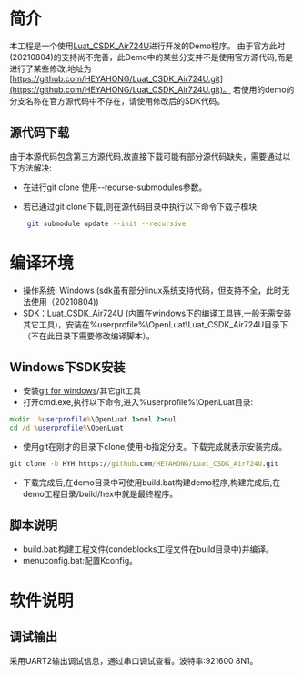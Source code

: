 # 简介

本工程是一个使用[Luat_CSDK_Air724U](https://github.com/openLuat/Luat_CSDK_Air724U.git)进行开发的Demo程序。
由于官方此时(20210804)的支持尚不完善，此Demo中的某些分支并不是使用官方源代码,而是进行了某些修改,地址为[https://github.com/HEYAHONG/Luat_CSDK_Air724U.git](https://github.com/HEYAHONG/Luat_CSDK_Air724U.git)。
若使用的demo的分支名称在官方源代码中不存在，请使用修改后的SDK代码。

## 源代码下载

由于本源代码包含第三方源代码,故直接下载可能有部分源代码缺失，需要通过以下方法解决:

- 在进行git clone 使用--recurse-submodules参数。

- 若已通过git clone下载,则在源代码目录中执行以下命令下载子模块:

  ```bash
   git submodule update --init --recursive
  ```

# 编译环境

- 操作系统: Windows  (sdk虽有部分linux系统支持代码，但支持不全，此时无法使用（20210804))
- SDK：Luat_CSDK_Air724U (内置在windows下的编译工具链,一般无需安装其它工具)，安装在%userprofile%\OpenLuat\Luat_CSDK_Air724U目录下（不在此目录下需要修改编译脚本）。

## Windows下SDK安装

- 安装[git for windows](https://gitforwindows.org/)/其它git工具
- 打开cmd.exe,执行以下命令,进入%userprofile%\OpenLuat目录:

```cmd
mkdir  %userprofile%\OpenLuat 1>nul 2>nul
cd /d %userprofile%\OpenLuat

```

- 使用git在刚才的目录下clone,使用-b指定分支。下载完成就表示安装完成。

```cmd
git clone -b HYH https://github.com/HEYAHONG/Luat_CSDK_Air724U.git
```

- 下载完成后,在demo目录中可使用build.bat构建demo程序,构建完成后,在demo工程目录/build/hex中就是最终程序。

## 脚本说明

- build.bat:构建工程文件(condeblocks工程文件在build目录中)并编译。
- menuconfig.bat:配置Kconfig。

# 软件说明

## 调试输出

采用UART2输出调试信息，通过串口调试查看。波特率:921600 8N1。





